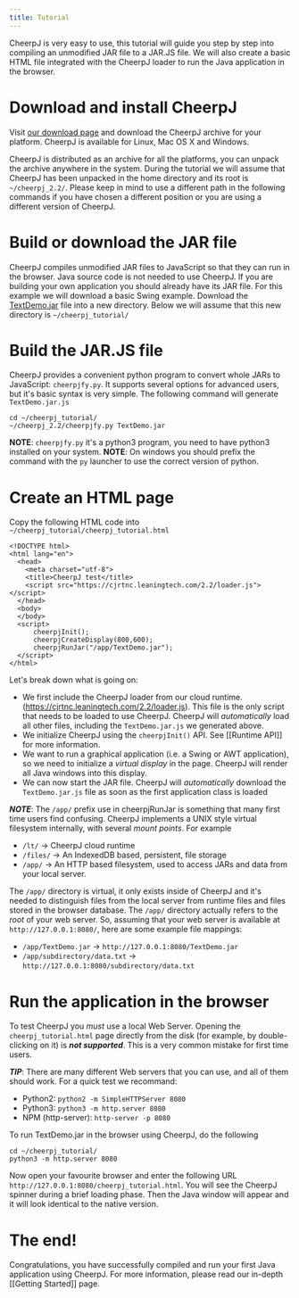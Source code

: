 ```yaml
---
title: Tutorial
---
```


CheerpJ is very easy to use, this tutorial will guide you step by step into compiling an unmodified JAR file to a JAR.JS file. We will also create a basic HTML file integrated with the CheerpJ loader to run the Java application in the browser.

# Download and install CheerpJ

Visit [our download page](https://leaningtech.com/download-cheerpj/) and download the CheerpJ archive for your platform. CheerpJ is available for Linux, Mac OS X and Windows.

CheerpJ is distributed as an archive for all the platforms, you can unpack the archive anywhere in the system. During the tutorial we will assume that CheerpJ has been unpacked in the home directory and its root is ```~/cheerpj_2.2/```. Please keep in mind to use a different path in the following commands if you have chosen a different position or you are using a different version of CheerpJ.

# Build or download the JAR file

CheerpJ compiles unmodified JAR files to JavaScript so that they can run in the browser. Java source code is not needed to use CheerpJ. If you are building your own application you should already have its JAR file. For this example we will download a basic Swing example. Download the [TextDemo.jar](https://docs.oracle.com/javase/tutorialJWS/samples/uiswing/TextDemoProject/TextDemo.jar) file into a new directory. Below we will assume that this new directory is ```~/cheerpj_tutorial/```

# Build the JAR.JS file

CheerpJ provides a convenient python program to convert whole JARs to JavaScript: ```cheerpjfy.py```. It supports several options for advanced users, but it's basic syntax is very simple. The following command will generate ```TextDemo.jar.js```

```
cd ~/cheerpj_tutorial/
~/cheerpj_2.2/cheerpjfy.py TextDemo.jar
```

**NOTE**: ```cheerpjfy.py``` it's a python3 program, you need to have python3 installed on your system.
**NOTE**: On windows you should prefix the command with the ```py``` launcher to use the correct version of python.

# Create an HTML page

Copy the following HTML code into ```~/cheerpj_tutorial/cheerpj_tutorial.html```

```
<!DOCTYPE html>
<html lang="en">
  <head>
    <meta charset="utf-8">
    <title>CheerpJ test</title>
    <script src="https://cjrtnc.leaningtech.com/2.2/loader.js"></script>
  </head>
  <body>
  </body>
  <script>
      cheerpjInit();
      cheerpjCreateDisplay(800,600);
      cheerpjRunJar("/app/TextDemo.jar"); 
  </script>
</html>
```

Let's break down what is going on:

* We first include the CheerpJ loader from our cloud runtime. (https://cjrtnc.leaningtech.com/2.2/loader.js). This file is the only script that needs to be loaded to use CheerpJ. CheerpJ will _automatically_ load all other files, including the ```TextDemo.jar.js``` we generated above.
* We initialize CheerpJ using the ```cheerpjInit()``` API. See [[Runtime API]] for more information.
* We want to run a graphical application (i.e. a Swing or AWT application), so we need to initialize a _virtual display_ in the page. CheerpJ will render all Java windows into this display.
* We can now start the JAR file. CheerpJ will _automatically_ download the ```TextDemo.jar.js``` file as soon as the first application class is loaded

***NOTE***: The ```/app/``` prefix use in cheerpjRunJar is something that many first time users find confusing. CheerpJ implements a UNIX style virtual filesystem internally, with several _mount points_. For example

* ```/lt/``` -> CheerpJ cloud runtime
* ```/files/``` -> An IndexedDB based, persistent, file storage
* ```/app/``` -> An HTTP based filesystem, used to access JARs and data from your local server.

The ```/app/``` directory is virtual, it only exists inside of CheerpJ and it's needed to distinguish files from the local server from runtime files and files stored in the browser database. The ```/app/``` directory actually refers to the _root_ of your web server. So, assuming that your web server is available at ```http://127.0.0.1:8080/```, here are some example file mappings:

* ```/app/TextDemo.jar``` -> ```http://127.0.0.1:8080/TextDemo.jar```
* ```/app/subdirectory/data.txt``` -> ```http://127.0.0.1:8080/subdirectory/data.txt```

# Run the application in the browser

To test CheerpJ you _must_ use a local Web Server. Opening the ```cheerpj_tutorial.html``` page directly from the disk (for example, by double-clicking on it) is ***not supported***. This is a very common mistake for first time users.

***TIP***: There are many different Web servers that you can use, and all of them should work. For a quick test we recommand:

* Python2: ```python2 -m SimpleHTTPServer 8080``` 
* Python3: ```python3 -m http.server 8080```
* NPM (http-server): ```http-server -p 8080```

To run TextDemo.jar in the browser using CheerpJ, do the following

```
cd ~/cheerpj_tutorial/
python3 -m http.server 8080
```

Now open your favourite browser and enter the following URL ```http://127.0.0.1:8080/cheerpj_tutorial.html```. You will see the CheerpJ spinner during a brief loading phase. Then the Java window will appear and it will look identical to the native version.

# The end!

Congratulations, you have successfully compiled and run your first Java application using CheerpJ. For more information, please read our in-depth [[Getting Started]] page.
